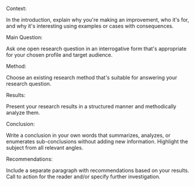 Context:

In the introduction, explain why you're making an improvement, who it's for, and why it's interesting using examples or cases with consequences.

Main Question:

Ask one open research question in an interrogative form that's appropriate for your chosen profile and target audience.

Method:

Choose an existing research method that's suitable for answering your research question.

Results:

Present your research results in a structured manner and methodically analyze them.

Conclusion:

Write a conclusion in your own words that summarizes, analyzes, or enumerates sub-conclusions without adding new information. Highlight the subject from all relevant angles.

Recommendations:

Include a separate paragraph with recommendations based on your results. Call to action for the reader and/or specify further investigation.